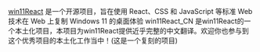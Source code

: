 

[win11React](https://github.com/blueedgetechno/win11React) 是一个开源项目，旨在使用 React、CSS 和 JavaScript 等标准 Web 技术在 Web 上复制 Windows 11 的桌面体验
win11React_CN 是win11React的一个本土化项目，本项目为win11React提供近乎完整的中文翻译。欢迎你也参与到这个优秀项目的本土化工作当中！(这是一个复刻的项目)

